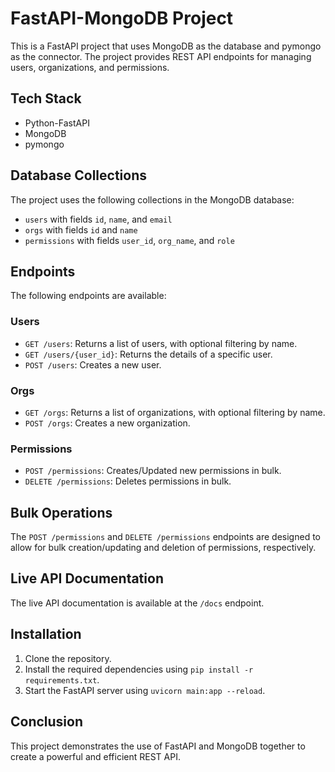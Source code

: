 # FastAPI-MongoDB Project
This is a FastAPI project that uses MongoDB as the database and pymongo as the connector. The project provides REST API endpoints for managing users, organizations, and permissions.

## Tech Stack

- Python-FastAPI
- MongoDB
- pymongo

## Database Collections

The project uses the following collections in the MongoDB database:

- `users` with fields `id`, `name`, and `email`
- `orgs` with fields `id` and `name`
- `permissions` with fields `user_id`, `org_name`, and `role`

## Endpoints

The following endpoints are available:

### Users

- `GET /users`: Returns a list of users, with optional filtering by name.
- `GET /users/{user_id}`: Returns the details of a specific user.
- `POST /users`: Creates a new user.

### Orgs

- `GET /orgs`: Returns a list of organizations, with optional filtering by name.
- `POST /orgs`: Creates a new organization.

### Permissions

- `POST /permissions`: Creates/Updated new permissions in bulk.
- `DELETE /permissions`: Deletes permissions in bulk.

## Bulk Operations

The `POST /permissions` and `DELETE /permissions` endpoints are designed to allow for bulk creation/updating and deletion of permissions, respectively.

## Live API Documentation

The live API documentation is available at the `/docs` endpoint.

## Installation

1. Clone the repository.
2. Install the required dependencies using `pip install -r requirements.txt`.
3. Start the FastAPI server using `uvicorn main:app --reload`.

## Conclusion

This project demonstrates the use of FastAPI and MongoDB together to create a powerful and efficient REST API. 
